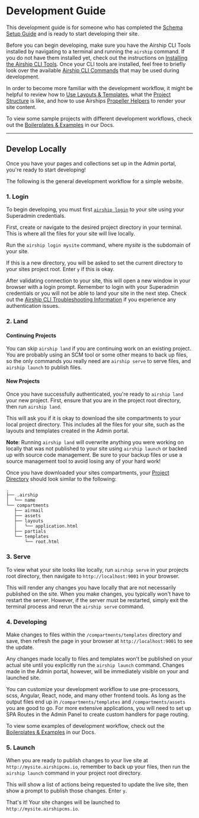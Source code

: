 # Development Guide
This development guide is for someone who has completed the [Schema Setup Guide](/documentation/view/schema-setup-guide) and is ready to start developing their site.

Before you can begin developing, make sure you have the Airship CLI Tools installed by navigating to a terminal and running the `airship` command. If you do not have them installed yet, check out the instructions on [Installing the Airship CLI Tools](/documentation/view/install-airship-cli-tools). Once your CLI tools are installed, feel free to briefly look over the available [Airship CLI Commands](/documentation/view/airship-cli-commands) that may be used during development.

In order to become more familiar with the development workflow, it might be helpful to review how to [Use Layouts & Templates](/documentation/view/using-layouts-templates), what the [Project Structure](/documentation/view/project-directory) is like, and how to use Airships [Propeller Helpers](/documentation/view/propeller-helpers) to render your site content.

To view some sample projects with different development workflows, check out the [Boilerplates & Examples](/documentation/view/boilerplates-examples) in our Docs.

---

## Develop Locally
Once you have your pages and collections set up in the Admin portal, you're ready to start developing! 

The following is the general development workflow for a simple website.

### 1. Login
To begin developing, you must first [`airship login`](/documentation/view/airship-cli-commands#user-content-airship-login) to your site using your Superadmin credentials.

First, create or navigate to the desired project directory in your terminal. This is where all the files for your site will live locally.

Run the `airship login mysite` command, where _mysite_ is the subdomain of your site.

If this is a new directory, you will be asked to set the current directory to your sites project root. Enter `y` if this is okay.

After validating connection to your site, this will open a new window in your browser with a login prompt. Remember to login with your Superadmin credentials or you will not be able to land your site in the next step. Check out the [Airship CLI Troubleshooting Information](/documentation/view/airship-cli-troubleshooting) if you experience any authentication issues.

### 2. Land

#### Continuing Projects
You can skip `airship land` if you are continuing work on an existing project. You are probably using an SCM tool or some other means to back up files, so the only commands you really need are `airship serve` to serve files, and `airship launch` to publish files.

#### New Projects
Once you have successfully authenticated, you're ready to `airship land` your new project. First, ensure that you are in the project root directory, then run `airship land`.

This will ask you if it is okay to download the site compartments to your local project directory. This includes all the files for your site, such as the layouts and templates created in the Admin portal.

**Note**: Running `airship land` will overwrite anything you were working on locally that was not published to your site using `airship launch` or backed up with source code management. Be sure to your backup files or use a source management tool to avoid losing any of your hard work!

Once you have downloaded your sites compartments, your [Project Directory](/documentation/view/project-directory) should look similar to the following:

```
.
├── .airship
│  └── name
└── compartments
   ├── airmail
   ├── assets
   ├── layouts
   │   └── application.html
   ├── partials
   └── templates
       └── root.html
```

### 3. Serve
To view what your site looks like locally, run `airship serve` in your projects root directory, then navigate to `http://localhost:9001` in your browser.

This will render any changes you have locally that are not necessarily published on the site. When you make changes, you typically won't have to restart the server. However, if the server must be restarted, simply exit the terminal process and rerun the `airship serve` command.

### 4. Developing
Make changes to files within the `/compartments/templates` directory and save, then refresh the page in your browser at `http://localhost:9001` to see the update.

Any changes made locally to files and templates won't be published on your actual site until you explicitly run the `airship launch` command. Changes made in the Admin portal, however, will be immediately visible on your and launched site.

You can customize your development workflow to use pre-processors, scss, Angular, React, node, and many other frontend tools. As long as the output files end up in `/compartments/templates` and `/compartments/assets` you are good to go. For more extensive applications, you will need to set up SPA Routes in the Admin Panel to create custom handlers for page routing. 

To view some examples of development workflow, check out the [Boilerplates & Examples](/documentation/view/boilerplates-examples) in our Docs.

### 5. Launch
When you are ready to publish changes to your live site at `http://mysite.airshipcms.io`, remember to back up your files, then run the `airship launch` command in your project root directory.

This will show a list of actions being requested to update the live site, then show a prompt to publish those changes. Enter `y`.

That's it! Your site changes will be launched to `http://mysite.airshipcms.io`.
